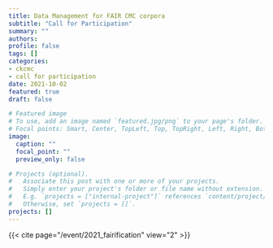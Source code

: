 ```yaml
---
title: Data Management for FAIR CMC corpora
subtitle: "Call for Participation"
summary: ""
authors:
profile: false
tags: []
categories:
- ckcmc
- call for participation
date: 2021-10-02
featured: true
draft: false

# Featured image
# To use, add an image named `featured.jpg/png` to your page's folder.
# Focal points: Smart, Center, TopLeft, Top, TopRight, Left, Right, BottomLeft, Bottom, BottomRight.
image:
  caption: ""
  focal_point: ""
  preview_only: false

# Projects (optional).
#   Associate this post with one or more of your projects.
#   Simply enter your project's folder or file name without extension.
#   E.g. `projects = ["internal-project"]` references `content/project/deep-learning/index.md`.
#   Otherwise, set `projects = []`.
projects: []
---
```


{{< cite page="/event/2021_fairification" view="2" >}}
